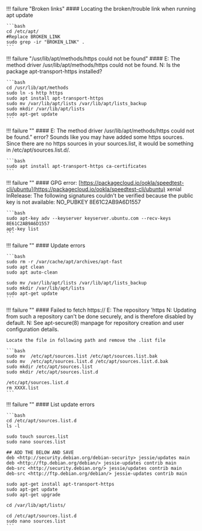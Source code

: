 !!! failure "Broken links"
    #### Locating the broken/trouble link when running apt update

    ```bash
    cd /etc/apt/
    #Replace BROKEN_LINK
    sudo grep -ir "BROKEN_LINK" .
    ```


!!! failure "/usr/lib/apt/methods/https could not be found"
    #### E: The method driver /usr/lib/apt/methods/https could not be found. N: Is the package apt-transport-https installed?

    ```bash
    cd /usr/lib/apt/methods
    sudo ln -s http https
    sudo apt install apt-transport-https
    sudo mv /var/lib/apt/lists /var/lib/apt/lists_backup
    sudo mkdir /var/lib/apt/lists
    sudo apt-get update
    ```

!!! failure ""
    #### E: The method driver /usr/lib/apt/methods/https could not be found.” error? Sounds like you may have added some https sources. Since there are no https sources in your sources.list, it would be something in /etc/apt/sources.list.d/.

    ```bash
    sudo apt install apt-transport-https ca-certificates
    ```

!!! failure ""
    #### GPG error: [https://packagecloud.io/ookla/speedtest-cli/ubuntu](https://packagecloud.io/ookla/speedtest-cli/ubuntu) xenial InRelease: The following signatures couldn't be verified because the public key is not available: NO_PUBKEY 8E61C2AB9A6D1557

    ```bash
    sudo apt-key adv --keyserver keyserver.ubuntu.com --recv-keys 8E61C2AB9A6D1557
    apt-key list
    ```

!!! failure ""
    #### Update errors

    ```bash
    sudo rm -r /var/cache/apt/archives/apt-fast
    sudo apt clean
    sudo apt auto-clean

    sudo mv /var/lib/apt/lists /var/lib/apt/lists_backup
    sudo mkdir /var/lib/apt/lists
    sudo apt-get update
    ```

!!! failure ""
    #### Failed to fetch https:// E: The repository 'https N: Updating from such a repository can't be done securely, and is therefore disabled by default. N: See apt-secure(8) manpage for repository creation and user configuration details.

    Locate the file in following path and remove the .list file

    ```bash
    sudo mv  /etc/apt/sources.list /etc/apt/sources.list.bak
    sudo mv  /etc/apt/sources.list.d /etc/apt/sources.list.d.bak
    sudo mkdir /etc/apt/sources.list
    sudo mkdir /etc/apt/sources.list.d

    /etc/apt/sources.list.d
    rm XXXX.list
    ```

!!! failure ""
    #### List update errors

    ```bash
    cd /etc/apt/sources.list.d
    ls -l

    sudo touch sources.list
    sudo nano sources.list

    ## ADD THE BELOW AND SAVE
    deb <http://security.debian.org/debian-security> jessie/updates main    
    deb <http://ftp.debian.org/debian/> jessie-updates contrib main   
    deb-src <http://security.debian.org/> jessie/updates contrib main  
    deb-src <http://ftp.debian.org/debian/> jessie-updates contrib main 

    sudo apt-get install apt-transport-https
    sudo apt-get update
    sudo apt-get upgrade

    cd /var/lib/apt/lists/

    cd /etc/apt/sources.list.d
    sudo nano sources.list
    ```
